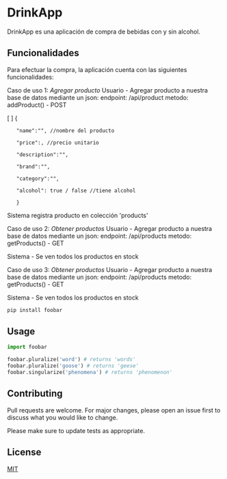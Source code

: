 # DrinkApp

DrinkApp es una aplicación de compra de bebidas con y sin alcohol.

## Funcionalidades

Para efectuar la compra, la aplicación cuenta con las siguientes funcionalidades:

Caso de uso 1: *Agregar producto*
Usuario - Agregar producto a nuestra base de datos mediante un json:
endpoint: /api/product
metodo: addProduct() - POST

[ ] {
       
       "name":"", //nombre del producto
       
       "price":, //precio unitario 
       
       "description":"", 
       
       "brand":"",
       
       "category":"", 
      
       "alcohol": true / false //tiene alcohol
 
       }

Sistema registra producto en colección 'products'

Caso de uso 2: *Obtener productos*
Usuario - Agregar producto a nuestra base de datos mediante un json:
endpoint: /api/products
metodo: getProducts() - GET


Sistema - Se ven todos los productos en stock

Caso de uso 3: *Obtener productos*
Usuario - Agregar producto a nuestra base de datos mediante un json:
endpoint: /api/products
metodo: getProducts() - GET


Sistema - Se ven todos los productos en stock


```bash
pip install foobar
```

## Usage

```python
import foobar

foobar.pluralize('word') # returns 'words'
foobar.pluralize('goose') # returns 'geese'
foobar.singularize('phenomena') # returns 'phenomenon'
```

## Contributing
Pull requests are welcome. For major changes, please open an issue first to discuss what you would like to change.

Please make sure to update tests as appropriate.

## License
[MIT](https://choosealicense.com/licenses/mit/)